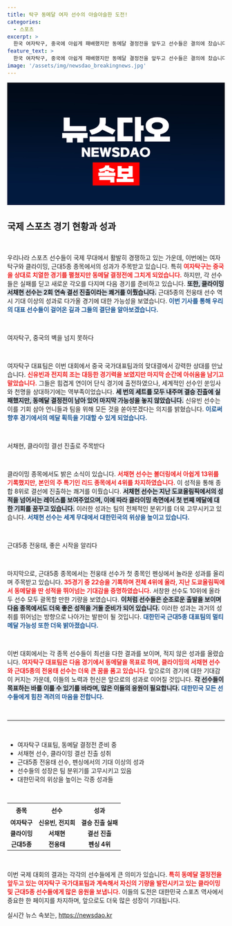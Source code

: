 ```yaml
---
title: 탁구 동메달 여자 선수의 아슬아슬한 도전!
categories:
  - 스포츠
excerpt: >
  한국 여자탁구, 중국에 아쉽게 패배했지만 동메달 결정전을 앞두고 선수들은 결의에 찼습니다. 클라이밍 서채현은 결선 진출에 성공하며 메달을 향한 기대를 높였고, 근대5종 전웅태는 펜싱에서 4위를 기록하며 멀티 메달 도전에 청신호를 켰습니다.
feature_text: >
  한국 여자탁구, 중국에 아쉽게 패배했지만 동메달 결정전을 앞두고 선수들은 결의에 찼습니다. 클라이밍 서채현은 결선 진출에 성공하며 메달을 향한 기대를 높였고, 근대5종 전웅태는 펜싱에서 4위를 기록하며 멀티 메달 도전에 청신호를 켰습니다.
image: '/assets/img/newsdao_breakingnews.jpg'
---
```


<p><img src="/assets/img/newsdao_breakingnews.jpg" alt="cryptoinkorea 속보" /></p>

<h2 data-ke-size="size26">국제 스포츠 경기 현황과 성과</h2>

<p data-ke-size="size16">&nbsp;</p>

<p>우리나라 스포츠 선수들이 국제 무대에서 활발히 경쟁하고 있는 가운데, 이번에는 여자탁구와 클라이밍, 근대5종 종목에서의 성과가 주목받고 있습니다. 특히 <b><span style="color: #ee2323;">여자탁구는 중국을 상대로 치열한 경기를 펼쳤지만 동메달 결정전에 그치게 되었습니다.</span></b> 하지만, 각 선수들은 실패를 딛고 새로운 각오를 다지며 다음 경기를 준비하고 있습니다. <b><span style="background-color: #21538527;">또한, 클라이밍 서채현 선수는 2회 연속 결선 진출이라는 쾌거를 이뤘습니다.</span></b>  근대5종의 전웅태 선수 역시 기대 이상의 성과로 다가올 경기에 대한 가능성을 보였습니다. <b><span style="color: #1a5490;">이번 기사를 통해 우리의 대표 선수들이 걸어온 길과 그들의 결단을 알아보겠습니다.</span></b></p>

<p data-ke-size="size16">&nbsp;</p>

<p>여자탁구, 중국의 벽을 넘지 못하다</p>

<p data-ke-size="size16">&nbsp;</p>

<p>여자탁구 대표팀은 이번 대회에서 중국 국가대표팀과의 맞대결에서 강력한 상대를 만났습니다. <b><span style="color: #ee2323;">신유빈과 전지희 조는 대등한 경기력을 보였지만 마지막 순간에 아쉬움을 남기고 말았습니다.</span></b> 그들은 힘겹게 연이어 단식 경기에 출전하였으나, 세계적인 선수인 쑨잉사와 천명을 상대하기에는 역부족이었습니다. <b><span style="background-color: #21538527;">세 번의 세트를 모두 내주며 결승 진출에 실패했지만, 동메달 결정전이 남아 있어 마지막 가능성을 놓지 않았습니다.</span></b> 신유빈 선수는 이를 기회 삼아 언니들과 팀을 위해 모든 것을 쏟아붓겠다는 의지를 밝혔습니다. <b><span style="color: #1a5490;">이로써 향후 경기에서의 메달 획득을 기대할 수 있게 되었습니다.</span></b></p>

<p data-ke-size="size16">&nbsp;</p>

<p>서채현, 클라이밍 결선 진출로 주목받다</p>

<p data-ke-size="size16">&nbsp;</p>

<p>클라이밍 종목에서도 밝은 소식이 있습니다. <b><span style="color: #ee2323;">서채현 선수는 볼더링에서 아쉽게 13위를 기록했지만, 본인의 주 특기인 리드 종목에서 4위를 차지하였습니다.</span></b> 이 성적을 통해 종합 8위로 결선에 진출하는 쾌거를 이뤘습니다. <b><span style="background-color: #21538527;">서채현 선수는 지난 도쿄올림픽에서의 성적을 넘어서는 레이스를 보여주었으며, 이에 따라 클라이밍 측면에서 첫 번째 메달에 대한 기회를 꿈꾸고 있습니다.</span></b> 이러한 성과는 팀의 전체적인 분위기를 더욱 고무시키고 있습니다. <b><span style="color: #1a5490;">서채현 선수는 세계 무대에서 대한민국의 위상을 높이고 있습니다.</span></b></p>

<p data-ke-size="size16">&nbsp;</p>

<p>근대5종 전웅태, 좋은 시작을 알리다</p>

<p data-ke-size="size16">&nbsp;</p>

<p>마지막으로, 근대5종 종목에서는 전웅태 선수가 첫 종목인 펜싱에서 놀라운 성과를 올리며 주목받고 있습니다. <b><span style="color: #ee2323;">35경기 중 22승을 기록하며 전체 4위에 올라, 지난 도쿄올림픽에서 동메달을 딴 성적을 뛰어넘는 기대감을 증명하였습니다.</span></b> 서창완 선수도 10위에 올라 두 선수 모두 괄목할 만한 기량을 보였습니다. <b><span style="background-color: #21538527;">이처럼 선수들은 순조로운 출발을 보이며 다음 종목에서도 더욱 좋은 성적을 거둘 준비가 되어 있습니다.</span></b> 이러한 성과는 과거의 성취를 뛰어넘는 방향으로 나아가는 발판이 될 것입니다. <b><span style="color: #1a5490;">대한민국 근대5종 대표팀의 멀티 메달 가능성 또한 더욱 밝아졌습니다.</span></b></p>

<p data-ke-size="size16">&nbsp;</p>

<p>이번 대회에서는 각 종목 선수들이 최선을 다한 결과를 보이며, 적지 않은 성과를 올렸습니다. <b><span style="color: #ee2323;">여자탁구 대표팀은 다음 경기에서 동메달을 목표로 하며, 클라이밍의 서채현 선수와 근대5종의 전웅태 선수는 더욱 큰 꿈을 품고 있습니다.</span></b> 앞으로의 경기에 대한 기대감이 커지는 가운데, 이들의 노력과 헌신은 앞으로의 성과로 이어질 것입니다. <b><span style="background-color: #21538527;">각 선수들이 목표하는 바를 이룰 수 있기를 바라며, 많은 이들의 응원이 필요합니다.</span></b> <b><span style="color: #1a5490;">대한민국 모든 선수들에게 힘찬 격려의 마음을 전합니다.</span></b></p>

<p data-ke-size="size16">&nbsp;</p>

<hr>

<p data-ke-size="size16">&nbsp;</p>

<ul>
  <li>여자탁구 대표팀, 동메달 결정전 준비 중</li>
  <li>서채현 선수, 클라이밍 결선 진출 성취</li>
  <li>근대5종 전웅태 선수, 펜싱에서의 기대 이상의 성과</li>
  <li>선수들의 성장은 팀 분위기를 고무시키고 있음</li>
  <li>대한민국의 위상을 높이는 각종 성과들</li>
</ul>

<p data-ke-size="size16">&nbsp;</p>

<table style="width: 100%;">
  <tr>
    <th style="text-align: center; height: 25px;"><b>종목</b></th>
    <th style="text-align: center; height: 25px;"><b>선수</b></th>
    <th style="text-align: center; height: 25px;"><b>성과</b></th>
  </tr>
  <tr>
    <td style="text-align: center; height: 17px;"><b>여자탁구</b></td>
    <td style="text-align: center; height: 17px;"><b>신유빈, 전지희</b></td>
    <td style="text-align: center; height: 17px;"><b>결승 진출 실패</b></td>
  </tr>
  <tr>
    <td style="text-align: center; height: 17px;"><b>클라이밍</b></td>
    <td style="text-align: center; height: 17px;"><b>서채현</b></td>
    <td style="text-align: center; height: 17px;"><b>결선 진출</b></td>
  </tr>
  <tr>
    <td style="text-align: center; height: 17px;"><b>근대5종</b></td>
    <td style="text-align: center; height: 17px;"><b>전웅태</b></td>
    <td style="text-align: center; height: 17px;"><b>펜싱 4위</b></td>
  </tr>
</table>

<p data-ke-size="size16">&nbsp;</p>

<p>이번 국제 대회의 결과는 각각의 선수들에게 큰 의미가 있습니다. <b><span style="color: #ee2323;">특히 동메달 결정전을 앞두고 있는 여자탁구 국가대표팀과 계속해서 자신의 기량을 발전시키고 있는 클라이밍 및 근대5종 선수들에게 많은 응원을 보냅니다.</span></b> 이들의 도전은 대한민국 스포츠 역사에서 중요한 한 페이지를 차지하며, 앞으로도 더욱 많은 성장이 기대됩니다.</p>
실시간 뉴스 속보는, <a href="https://newsdao.kr" rel="dofollow">https://newsdao.kr</a>


